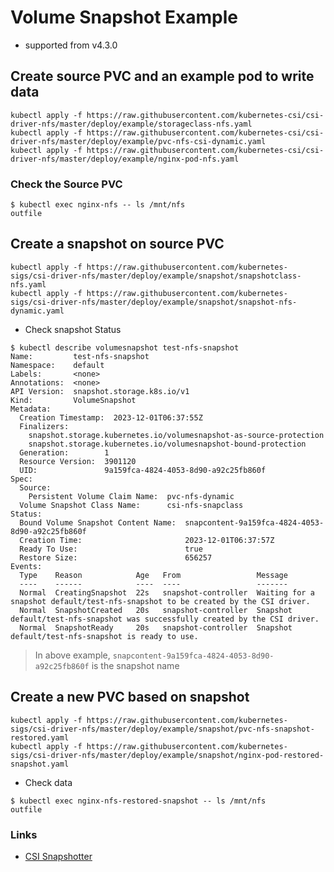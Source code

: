 # Volume Snapshot Example

- supported from v4.3.0

## Create source PVC and an example pod to write data 

```console
kubectl apply -f https://raw.githubusercontent.com/kubernetes-csi/csi-driver-nfs/master/deploy/example/storageclass-nfs.yaml
kubectl apply -f https://raw.githubusercontent.com/kubernetes-csi/csi-driver-nfs/master/deploy/example/pvc-nfs-csi-dynamic.yaml
kubectl apply -f https://raw.githubusercontent.com/kubernetes-csi/csi-driver-nfs/master/deploy/example/nginx-pod-nfs.yaml
```

### Check the Source PVC

```console
$ kubectl exec nginx-nfs -- ls /mnt/nfs
outfile
```

## Create a snapshot on source PVC
```console
kubectl apply -f https://raw.githubusercontent.com/kubernetes-sigs/csi-driver-nfs/master/deploy/example/snapshot/snapshotclass-nfs.yaml
kubectl apply -f https://raw.githubusercontent.com/kubernetes-sigs/csi-driver-nfs/master/deploy/example/snapshot/snapshot-nfs-dynamic.yaml
```
- Check snapshot Status

```console
$ kubectl describe volumesnapshot test-nfs-snapshot
Name:         test-nfs-snapshot
Namespace:    default
Labels:       <none>
Annotations:  <none>
API Version:  snapshot.storage.k8s.io/v1
Kind:         VolumeSnapshot
Metadata:
  Creation Timestamp:  2023-12-01T06:37:55Z
  Finalizers:
    snapshot.storage.kubernetes.io/volumesnapshot-as-source-protection
    snapshot.storage.kubernetes.io/volumesnapshot-bound-protection
  Generation:        1
  Resource Version:  3901120
  UID:               9a159fca-4824-4053-8d90-a92c25fb860f
Spec:
  Source:
    Persistent Volume Claim Name:  pvc-nfs-dynamic
  Volume Snapshot Class Name:      csi-nfs-snapclass
Status:
  Bound Volume Snapshot Content Name:  snapcontent-9a159fca-4824-4053-8d90-a92c25fb860f
  Creation Time:                       2023-12-01T06:37:57Z
  Ready To Use:                        true
  Restore Size:                        656257
Events:
  Type    Reason            Age   From                 Message
  ----    ------            ----  ----                 -------
  Normal  CreatingSnapshot  22s   snapshot-controller  Waiting for a snapshot default/test-nfs-snapshot to be created by the CSI driver.
  Normal  SnapshotCreated   20s   snapshot-controller  Snapshot default/test-nfs-snapshot was successfully created by the CSI driver.
  Normal  SnapshotReady     20s   snapshot-controller  Snapshot default/test-nfs-snapshot is ready to use.
```
> In above example, `snapcontent-9a159fca-4824-4053-8d90-a92c25fb860f` is the snapshot name

## Create a new PVC based on snapshot

```console
kubectl apply -f https://raw.githubusercontent.com/kubernetes-sigs/csi-driver-nfs/master/deploy/example/snapshot/pvc-nfs-snapshot-restored.yaml
kubectl apply -f https://raw.githubusercontent.com/kubernetes-sigs/csi-driver-nfs/master/deploy/example/snapshot/nginx-pod-restored-snapshot.yaml
```

 - Check data

```console
$ kubectl exec nginx-nfs-restored-snapshot -- ls /mnt/nfs
outfile
```

### Links
 - [CSI Snapshotter](https://github.com/kubernetes-csi/external-snapshotter)
